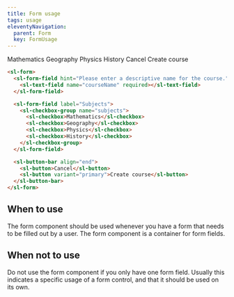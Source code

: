 ```yaml
---
title: Form usage
tags: usage
eleventyNavigation:
  parent: Form
  key: FormUsage
---
```


<section class="no-heading">

<div class="ds-example">

  <sl-form>
    <sl-form-field hint="Please enter a descriptive name for the course." label="Course name">
      <sl-text-field name="courseName" required></sl-text-field>
    </sl-form-field>
    <sl-form-field label="Subjects">
      <sl-checkbox-group name="subjects">
        <sl-checkbox>Mathematics</sl-checkbox>
        <sl-checkbox>Geography</sl-checkbox>
        <sl-checkbox>Physics</sl-checkbox>
        <sl-checkbox>History</sl-checkbox>
      </sl-checkbox-group>
    </sl-form-field>
    <sl-button-bar align="end">
      <sl-button>Cancel</sl-button>
      <sl-button variant="primary">Create course</sl-button>
    </sl-button-bar>
  </sl-form>

</div>

<div class="ds-code">

  ```html
  <sl-form>
    <sl-form-field hint="Please enter a descriptive name for the course." label="Course name">
      <sl-text-field name="courseName" required></sl-text-field>
    </sl-form-field>

    <sl-form-field label="Subjects">
      <sl-checkbox-group name="subjects">
        <sl-checkbox>Mathematics</sl-checkbox>
        <sl-checkbox>Geography</sl-checkbox>
        <sl-checkbox>Physics</sl-checkbox>
        <sl-checkbox>History</sl-checkbox>
      </sl-checkbox-group>
    </sl-form-field>

    <sl-button-bar align="end">
      <sl-button>Cancel</sl-button>
      <sl-button variant="primary">Create course</sl-button>
    </sl-button-bar>
  </sl-form>
  ```

</div>

</section>

<section>

## When to use

The form component should be used whenever you have a form that needs to be filled out by a user. The form component is a container for form fields.

</section>

<section>

## When not to use

Do not use the form component if you only have one form field. Usually this indicates a specific usage of a form control, and that it should be used on its own.

</section>

